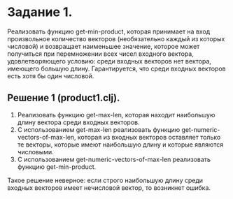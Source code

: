 # **Задание 1.** 
Реализовать функцию get-min-product, которая принимает на вход произвольное количество векторов (необязательно каждый из которых числовой) и возвращает наименьшее значение, которое может получиться при перемножении всех чисел входного вектора, удовлетворяющего условию: среди входных векторов нет вектора, имеющего большую длину. Гарантируется, что среди входных векторов есть хотя бы один числовой.

## **Решение 1** (product1.clj). 
1) Реализовать функцию get-max-len, которая находит наибольшую длину вектора среди входных векторов.
2) С использованием get-max-len реализовать функцию get-numeric-vectors-of-max-len, которая из входных векторов оставляет только те векторы, которые имеют наибольшую длину и которые являются числовыми.
3) С использованием get-numeric-vectors-of-max-len реализовать функцию get-min-product.

Такое решение неверное: если строго наибольшую длину среди входных векторов имеет нечисловой вектор, то возникнет ошибка.
